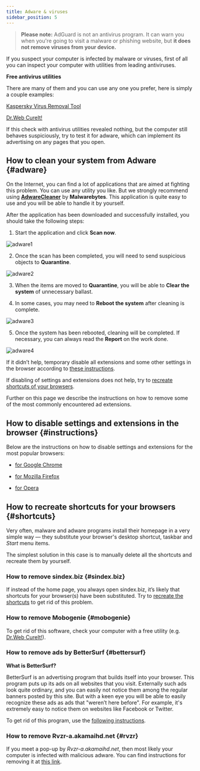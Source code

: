 ```yaml
---
title: Adware & viruses
sidebar_position: 5
---
```


> **Please note:** AdGuard is not an antivirus program. It can warn you when you're going to visit a malware or phishing website, but **it does not remove viruses from your device.**

If you suspect your computer is infected by malware or viruses, first of all you can inspect your computer with utilities from leading antiviruses.

**Free antivirus utilities**

There are many of them and you can use any one you prefer, here is simply a couple examples:

[Kaspersky Virus Removal Tool](https://www.kaspersky.com/?ignoreredirects=true)

[Dr.Web CureIt!](http://www.freedrweb.com/cureit/?lng=en)

If this check with antivirus utilities revealed nothing, but the computer still behaves suspiciously, try to test it for adware, which can implement its advertising on any pages that you open.

## How to clean your system from Adware {#adware}

On the Internet, you can find a lot of applications that are aimed at fighting this problem. You can use any utility you like. But we strongly recommend using **[AdwareCleaner](https://www.malwarebytes.com/adwcleaner)** by **Malwarebytes**. This application is quite easy to use and you will be able to handle it by yourself.

After the application has been downloaded and successfully installed, you should take the following steps:

1) Start the application and click **Scan now**.

![adware1](https://cdn.adguard.com/content/Kb/ad_blocker/guides/adware1.png)

2) Once the scan has been completed, you will need to send suspicious objects to **Quarantine**.

![adware2](https://cdn.adguard.com/content/Kb/ad_blocker/guides/adware2.png)

3) When the items are moved to **Quarantine**, you will be able to **Clear the system** of unnecessary ballast.

4) In some cases, you may need to **Reboot the system** after cleaning is complete.

![adware3](https://cdn.adguard.com/content/Kb/ad_blocker/guides/adware3.png)

5) Once the system has been rebooted, cleaning will be completed. If necessary, you can always read the **Report** on the work done.

![adware4](https://cdn.adguard.com/content/Kb/ad_blocker/guides/adware4.png)

If it didn’t help, temporary disable all extensions and some other settings in the browser according to [these instructions](#instructions). 

If disabling of settings and extensions does not help, try to [recreate shortcuts of your browsers](#shortcuts).

Further on this page we describe the instructions on how to remove some of the most commonly encountered ad extensions.

## How to disable settings and extensions in the browser {#instructions}

Below are the instructions on how to disable settings and extensions for the most popular browsers:

* [for Google Chrome](https://support.google.com/chrome/answer/187443?hl=en)

* [for Mozilla Firefox](https://support.mozilla.org/en-US/kb/disable-or-remove-add-ons)

* [for Opera](https://help.opera.com/en/latest/customization/#extensions)

## How to recreate shortcuts for your browsers {#shortcuts}

Very often, malware and adware programs install their homepage in a very simple way — they substitute your browser's desktop shortcut, taskbar and *Start* menu items.

The simplest solution in this case is to manually delete all the shortcuts and recreate them by yourself.

### How to remove sindex.biz {#sindex.biz}

If instead of the home page, you always open sindex.biz, it’s likely that shortcuts for your browser(s) have been substituted. Try to [recreate the shortcuts](#shortcuts) to get rid of this problem.

### How to remove Mobogenie {#mobogenie}

To get rid of this software, check your computer with a free utility (e.g. [Dr.Web CureIt!](http://www.freedrweb.com/cureit/)).

### How to remove ads by BetterSurf {#bettersurf}

**What is BetterSurf?**

BetterSurf is an advertising program that builds itself into your browser. This program puts up its ads on all websites that you visit. Externally such ads look quite ordinary, and you can easily not notice them among the regular banners posted by this site. But with a keen eye you will be able to easily recognize these ads as ads that "weren’t here before". For example, it's extremely easy to notice them on websites like Facebook or Twitter.

To get rid of this program, use the [following instructions](http://malwaretips.com/blogs/bettersurf-virus-removal/).

### How to remove Rvzr-a.akamaihd.net {#rvzr}

If you meet a pop-up by *Rvzr-a.akamaihd.net*, then most likely your computer is infected with malicious adware. You can find instructions for removing it at [this link](http://malwaretips.com/blogs/rvzr-a-akamaihd-net-virus/).
